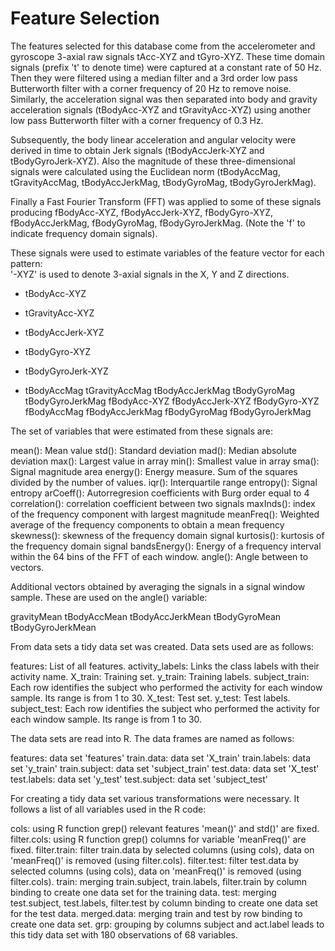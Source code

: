 Feature Selection 
=================

The features selected for this database come from the accelerometer and gyroscope 3-axial raw signals tAcc-XYZ and tGyro-XYZ. These time domain signals (prefix 't' to denote time) were captured at a constant rate of 50 Hz. Then they were filtered using a median filter and a 3rd order low pass Butterworth filter with a corner frequency of 20 Hz to remove noise. Similarly, the acceleration signal was then separated into body and gravity acceleration signals (tBodyAcc-XYZ and tGravityAcc-XYZ) using another low pass Butterworth filter with a corner frequency of 0.3 Hz. 

Subsequently, the body linear acceleration and angular velocity were derived in time to obtain Jerk signals (tBodyAccJerk-XYZ and tBodyGyroJerk-XYZ). Also the magnitude of these three-dimensional signals were calculated using the Euclidean norm (tBodyAccMag, tGravityAccMag, tBodyAccJerkMag, tBodyGyroMag, tBodyGyroJerkMag). 

Finally a Fast Fourier Transform (FFT) was applied to some of these signals producing fBodyAcc-XYZ, fBodyAccJerk-XYZ, fBodyGyro-XYZ, fBodyAccJerkMag, fBodyGyroMag, fBodyGyroJerkMag. (Note the 'f' to indicate frequency domain signals). 

These signals were used to estimate variables of the feature vector for each pattern:  
'-XYZ' is used to denote 3-axial signals in the X, Y and Z directions.

- tBodyAcc-XYZ

- tGravityAcc-XYZ

- tBodyAccJerk-XYZ

- tBodyGyro-XYZ

- tBodyGyroJerk-XYZ
- tBodyAccMag
tGravityAccMag
tBodyAccJerkMag
tBodyGyroMag
tBodyGyroJerkMag
fBodyAcc-XYZ
fBodyAccJerk-XYZ
fBodyGyro-XYZ
fBodyAccMag
fBodyAccJerkMag
fBodyGyroMag
fBodyGyroJerkMag

The set of variables that were estimated from these signals are: 

mean(): Mean value
std(): Standard deviation
mad(): Median absolute deviation 
max(): Largest value in array
min(): Smallest value in array
sma(): Signal magnitude area
energy(): Energy measure. Sum of the squares divided by the number of values. 
iqr(): Interquartile range 
entropy(): Signal entropy
arCoeff(): Autorregresion coefficients with Burg order equal to 4
correlation(): correlation coefficient between two signals
maxInds(): index of the frequency component with largest magnitude
meanFreq(): Weighted average of the frequency components to obtain a mean frequency
skewness(): skewness of the frequency domain signal 
kurtosis(): kurtosis of the frequency domain signal 
bandsEnergy(): Energy of a frequency interval within the 64 bins of the FFT of each window.
angle(): Angle between to vectors.

Additional vectors obtained by averaging the signals in a signal window sample. These are used on the angle() variable:

gravityMean
tBodyAccMean
tBodyAccJerkMean
tBodyGyroMean
tBodyGyroJerkMean

From data sets a tidy data set was created. Data sets used are as follows:

features: List of all features.
activity_labels: Links the class labels with their activity name.
X_train: Training set.
y_train: Training labels.
subject_train: Each row identifies the subject who performed the activity for each window sample. Its range is from 1 to 30. 
X_test: Test set.
y_test: Test labels.
subject_test: Each row identifies the subject who performed the activity for each window sample. Its range is from 1 to 30.

The data sets are read into R. The data frames are named as follows:

features: data set 'features'
train.data: data set 'X_train'
train.labels: data set 'y_train'
train.subject: data set 'subject_train'
test.data: data set 'X_test'
test.labels: data set 'y_test'
test.subject: data set 'subject_test'

For creating a tidy data set various transformations were necessary. It follows a list of all variables used in the R code:

cols: using R function grep() relevant features 'mean()' and std()' are fixed.
filter.cols: using R function grep() columns for variable 'meanFreq()' are fixed.
filter.train: filter train.data by selected columns (using cols), data on 'meanFreq()' is removed (using filter.cols).
filter.test: filter test.data by selected columns (using cols), data on 'meanFreq()' is removed (using filter.cols).
train: merging train.subject, train.labels, filter.train by column binding to create one data set for the training data.
test: merging test.subject, test.labels, filter.test by column binding to create one data set for the test data.
merged.data: merging train and test by row binding to create one data set.
grp: grouping by columns subject and act.label leads to this tidy data set with 180 observations of 68 variables.
